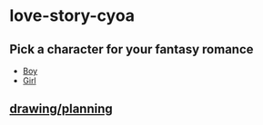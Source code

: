 # love-story-cyoa

## Pick a character for your fantasy romance
* [Boy](boy/outside.md)
* [Girl](girl/outside.md)


## [drawing/planning](https://docs.google.com/drawings/d/1jeURIc8PXyqWrlDLQh3qKAMRLSXfDDzcjXbT9qvCsBc/edit?usp=sharing)
